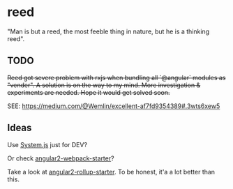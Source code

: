# reed

"Man is but a reed, the most feeble thing in nature, but he is a thinking reed".

## TODO

<del>
Reed got severe problem with rxjs when bundling all `@angular` modules as "vender". A solution is on the way to my mind. More investigation & experiments are needed. Hope it would get solved soon.
</del>

SEE: https://medium.com/@Wemlin/excellent-af7fd9354389#.3wts6xew5

## Ideas

Use [System.js](http://plnkr.co/edit/HDnJrb3TvSAYgoyRFl2S) just for DEV?

Or check [angular2-webpack-starter](https://github.com/AngularClass/angular2-webpack-starter)?

Take a look at [angular2-rollup-starter](https://github.com/AngusFu/angular2-rollup-starter). To be honest, it'a a lot better than this.

